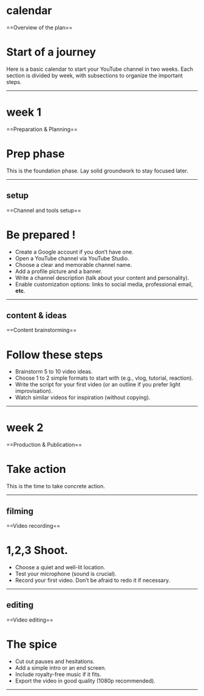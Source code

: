 # calendar
==Overview of the plan==
# Start of a journey
Here is a basic calendar to start your YouTube channel in two weeks. Each section is divided by week, with subsections to organize the important steps.

---

# week 1
==Preparation & Planning==

# Prep phase
This is the foundation phase. Lay solid groundwork to stay focused later.

---

## setup

==Channel and tools setup==
# Be prepared !
- Create a Google account if you don’t have one.
- Open a YouTube channel via YouTube Studio.
- Choose a clear and memorable channel name.
- Add a profile picture and a banner.
- Write a channel description (talk about your content and personality).
- Enable customization options: links to social media, professional email, **etc**.

---

## content & ideas
==Content brainstorming==
# Follow these steps
- Brainstorm 5 to 10 video ideas.
- Choose 1 to 2 simple formats to start with (e.g., vlog, tutorial, reaction).
- Write the script for your first video (or an outline if you prefer light improvisation).
- Watch similar videos for inspiration (without copying).

---

# week 2
==Production & Publication==
# Take action
This is the time to take concrete action.

---

## filming
==Video recording==
# 1,2,3 Shoot.
- Choose a quiet and well-lit location.
- Test your microphone (sound is crucial).
- Record your first video. Don’t be afraid to redo it if necessary.

---

## editing
==Video editing==
# The spice
- Cut out pauses and hesitations.
- Add a simple intro or an end screen.
- Include royalty-free music if it fits.
- Export the video in good quality (1080p recommended).

---
